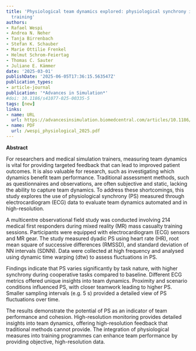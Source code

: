 ```yaml
---
title: 'Physiological team dynamics explored: physiological synchrony in medical simulation
  training'
authors:
- Rafael Wespi
- Andrea N. Neher
- Tanja Birrenbach
- Stefan K. Schauber
- Marie Ottilie Frenkel
- Helmut Schrom-Feiertag
- Thomas C. Sauter
- Juliane E. Kämmer
date: '2025-03-01'
publishDate: '2025-06-05T17:36:15.563547Z'
publication_types:
- article-journal
publication: '*Advances in Simulation*'
#doi: 10.1186/s41077-025-00335-5
tags: [new]
links:
- name: URL
  url: https://advancesinsimulation.biomedcentral.com/articles/10.1186/s41077-025-00335-5
- name: PDF
  url: /wespi_physiological_2025.pdf
---
```

**Abstract**

For researchers and medical simulation trainers, measuring team dynamics is vital for providing targeted feedback that can lead to improved patient outcomes. It is also valuable for research, such as investigating which dynamics benefit team performance. Traditional assessment methods, such as questionnaires and observations, are often subjective and static, lacking the ability to capture team dynamics. To address these shortcomings, this study explores the use of physiological synchrony (PS) measured through electrocardiogram (ECG) data to evaluate team dynamics automated and in high-resolution.

A multicentre observational field study was conducted involving 214 medical first responders during mixed reality (MR) mass casualty training sessions. Participants were equipped with electrocardiogram (ECG) sensors and MR gear. The study measured dyadic PS using heart rate (HR), root mean square of successive differences (RMSSD), and standard deviation of NN intervals (SDNN). Data were collected at high frequency and analysed using dynamic time warping (dtw) to assess fluctuations in PS.

Findings indicate that PS varies significantly by task nature, with higher synchrony during cooperative tasks compared to baseline. Different ECG metrics offered unique insights into team dynamics. Proximity and scenario conditions influenced PS, with closer teamwork leading to higher PS. Smaller sampling intervals (e.g. 5 s) provided a detailed view of PS fluctuations over time.

The results demonstrate the potential of PS as an indicator of team performance and cohesion. High-resolution monitoring provides detailed insights into team dynamics, offering high-resolution feedback that traditional methods cannot provide. The integration of physiological measures into training programmes can enhance team performance by providing objective, high-resolution data.

